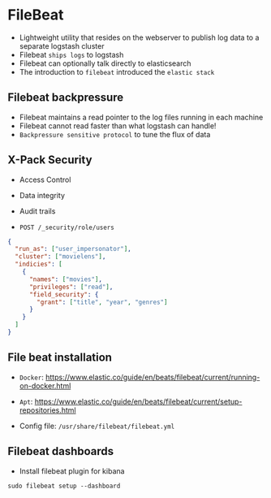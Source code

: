 # FileBeat

- Lightweight utility that resides on the webserver to publish log data to a separate logstash cluster
- Filebeat `ships logs` to logstash
- Filebeat can optionally talk directly to elasticsearch
- The introduction to `filebeat` introduced the `elastic stack`

## Filebeat backpressure

- Filebeat maintains a read pointer to the log files running in each machine
- Filebeat cannot read faster than what logstash can handle!
- `Backpressure sensitive protocol` to tune the flux of data

## X-Pack Security

- Access Control
- Data integrity
- Audit trails

- `POST /_security/role/users`

```json
{
  "run_as": ["user_impersonator"],
  "cluster": ["movielens"],
  "indicies": [
    {
      "names": ["movies"],
      "privileges": ["read"],
      "field_security": {
        "grant": ["title", "year", "genres"]
      }
    }
  ]
}
```

## File beat installation

- `Docker`: <https://www.elastic.co/guide/en/beats/filebeat/current/running-on-docker.html>
- `Apt`: <https://www.elastic.co/guide/en/beats/filebeat/current/setup-repositories.html>

- Config file: `/usr/share/filebeat/filebeat.yml`

## Filebeat dashboards

- Install filebeat plugin for kibana

```shell
sudo filebeat setup --dashboard
```
